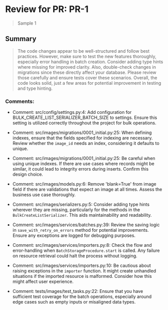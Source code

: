# Review for PR: PR-1

> Sample 1

## Summary

> The code changes appear to be well-structured and follow best practices. However, make sure to test the new features thoroughly, especially error handling in batch creation. Consider adding type hints where missing for improved clarity. Also, double-check changes in migrations since these directly affect your database. Please review those carefully and ensure tests cover these scenarios. Overall, the code looks solid, just a few areas for potential improvement in testing and type hinting.

### Comments:

- Comment: src/config/settings.py:4: Add configuration for BULK_CREATE_LIST_SERIALIZER_BATCH_SIZE to settings. Ensure this setting is utilized correctly throughout the project for bulk operations.

- Comment: src/images/migrations/0001_initial.py:25: When defining indexes, ensure that the fields specified for indexing are necessary. Review whether the `image_id` needs an index, considering it defaults to unique.

- Comment: src/images/migrations/0001_initial.py:25: Be careful when using unique indexes. If there are use cases where records might be similar, it could lead to integrity errors during inserts. Confirm this design choice.

- Comment: src/images/models.py:6: Remove 'blank=True' from image field if there are validations that expect an image at all times. Assess the business use case thoroughly.

- Comment: src/images/serializers.py:5: Consider adding type hints wherever they are missing, particularly for the methods in the `BulkCreateListSerializer`. This aids maintainability and readability.

- Comment: src/images/services/batches.py:39: Review the saving logic in `save_with_retry_on_errors` method for potential improvements. Ensure any exceptions are logged for debugging purposes.

- Comment: src/images/services/importers.py:8: Check the flow and error-handling when `BatchStorageProcedure.start` is called. Any failure on resource retrieval could halt the process without logging.

- Comment: src/images/services/importers.py:10: Be cautious about raising exceptions in the `importer` function. It might create unhandled situations if the imported resource is malformed. Consider how this might affect user experience.

- Comment: tests/images/test_tasks.py:22: Ensure that you have sufficient test coverage for the batch operations, especially around edge cases such as empty inputs or misaligned data types.